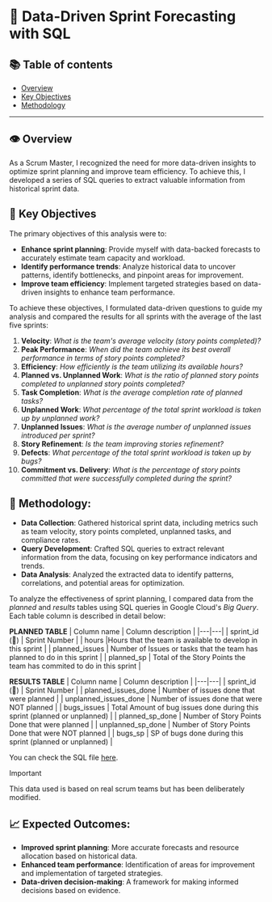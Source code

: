 # :mag_right: Data-Driven Sprint Forecasting with SQL

## 📚 Table of contents

- [Overview](#overview)
- [Key Objectives](#key-objectives)
- [Methodology](#methodology)

***

## :eye: Overview

As a Scrum Master, I recognized the need for more data-driven insights to optimize sprint planning and improve team efficiency. To achieve this, I developed a series of SQL queries to extract valuable information from historical sprint data.

## 🎯 Key Objectives

The primary objectives of this analysis were to:

- **Enhance sprint planning**: Provide myself with data-backed forecasts to accurately estimate team capacity and workload.
- **Identify performance trends**: Analyze historical data to uncover patterns, identify bottlenecks, and pinpoint areas for improvement.
- **Improve team efficiency**: Implement targeted strategies based on data-driven insights to enhance team performance.

To achieve these objectives, I formulated data-driven questions to guide my analysis and compared the results for all sprints with the average of the last five sprints:

1. **Velocity**: _What is the team's average velocity (story points completed)?_
2. **Peak Performance**: _When did the team achieve its best overall performance in terms of story points completed?_ 
3. **Efficiency**: _How efficiently is the team utilizing its available hours?_
4. **Planned vs. Unplanned Work**: _What is the ratio of planned story points completed to unplanned story points completed?_ 
5. **Task Completion**: _What is the average completion rate of planned tasks?_
6. **Unplanned Work**: _What percentage of the total sprint workload is taken up by unplanned work?_
7. **Unplanned Issues**: _What is the average number of unplanned issues introduced per sprint?_ 
8. **Story Refinement**: _Is the team improving stories refinement?_
9. **Defects**: _What percentage of the total sprint workload is taken up by bugs?_
10. **Commitment vs. Delivery**: _What is the percentage of story points committed that were successfully completed during the sprint?_ 


## 📖 Methodology:

- **Data Collection**: Gathered historical sprint data, including metrics such as team velocity, story points completed, unplanned tasks, and compliance rates.
- **Query Development**: Crafted SQL queries to extract relevant information from the data, focusing on key performance indicators and trends.
- **Data Analysis**: Analyzed the extracted data to identify patterns, correlations, and potential areas for optimization.

To analyze the effectiveness of sprint planning, I compared data from the _planned_ and _results_ tables using SQL queries in Google Cloud's _Big Query_. Each table column is described in detail below:

**PLANNED TABLE**
| Column name | Column description |
|---|---|
| sprint_id (🔑) | Sprint Number | 
| hours |Hours that the team is available to develop in this sprint |
| planned_issues | Number of Issues or tasks that the team has planned to do in this sprint |
| planned_sp | Total of the Story Points the team has commited to do in this sprint |


**RESULTS TABLE**
| Column name | Column description |
|---|---|
| sprint_id (🔑) | Sprint Number | 
| planned_issues_done | Number of issues done that were planned |
| unplanned_issues_done | Number of issues done that were NOT planned |
| bugs_issues | Total Amount of bug issues done during this sprint (planned or unplanned) |
| planned_sp_done	| Number of Story Points Done that were planned |
| unplanned_sp_done | Number of Story Points Done that were NOT planned |
| bugs_sp | SP of bugs done during this sprint (planned or unplanned) |

You can check the SQL file [here](https://github.com/XaviVelasco/).

> [!IMPORTANT]
> This data used is based on real scrum teams but has been deliberately modified.

## 📈 Expected Outcomes:

- **Improved sprint planning**: More accurate forecasts and resource allocation based on historical data.
- **Enhanced team performance**: Identification of areas for improvement and implementation of targeted strategies.
- **Data-driven decision-making**: A framework for making informed decisions based on evidence.

